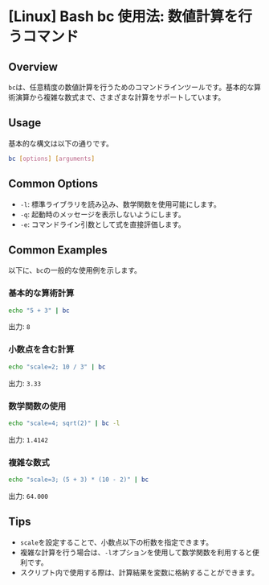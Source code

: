 # [Linux] Bash bc 使用法: 数値計算を行うコマンド

## Overview
`bc`は、任意精度の数値計算を行うためのコマンドラインツールです。基本的な算術演算から複雑な数式まで、さまざまな計算をサポートしています。

## Usage
基本的な構文は以下の通りです。

```bash
bc [options] [arguments]
```

## Common Options
- `-l`: 標準ライブラリを読み込み、数学関数を使用可能にします。
- `-q`: 起動時のメッセージを表示しないようにします。
- `-e`: コマンドライン引数として式を直接評価します。

## Common Examples
以下に、`bc`の一般的な使用例を示します。

### 基本的な算術計算
```bash
echo "5 + 3" | bc
```
出力: `8`

### 小数点を含む計算
```bash
echo "scale=2; 10 / 3" | bc
```
出力: `3.33`

### 数学関数の使用
```bash
echo "scale=4; sqrt(2)" | bc -l
```
出力: `1.4142`

### 複雑な数式
```bash
echo "scale=3; (5 + 3) * (10 - 2)" | bc
```
出力: `64.000`

## Tips
- `scale`を設定することで、小数点以下の桁数を指定できます。
- 複雑な計算を行う場合は、`-l`オプションを使用して数学関数を利用すると便利です。
- スクリプト内で使用する際は、計算結果を変数に格納することができます。